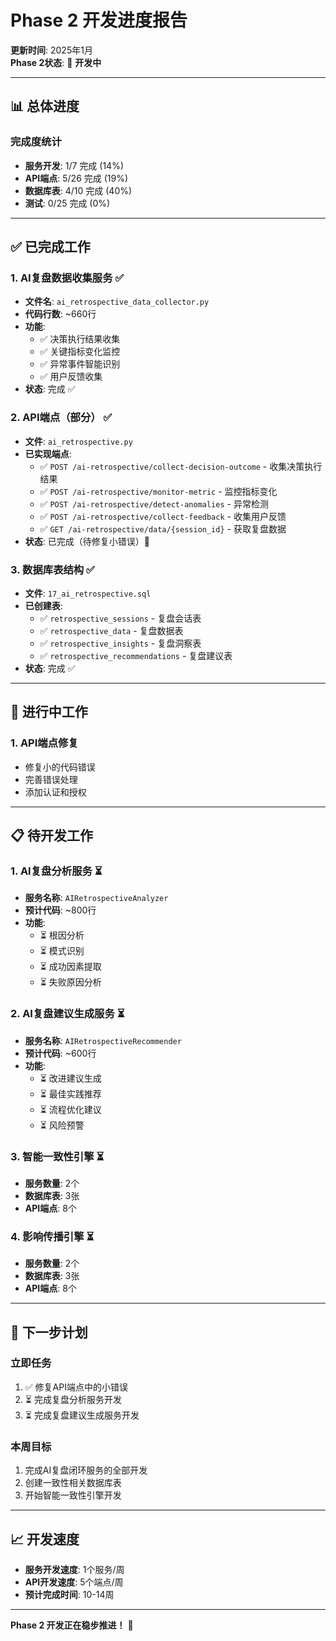 # Phase 2 开发进度报告

**更新时间**: 2025年1月  
**Phase 2状态**: 🚧 **开发中**

---

## 📊 总体进度

### 完成度统计
- **服务开发**: 1/7 完成 (14%)
- **API端点**: 5/26 完成 (19%)
- **数据库表**: 4/10 完成 (40%)
- **测试**: 0/25 完成 (0%)

---

## ✅ 已完成工作

### 1. AI复盘数据收集服务 ✅
- **文件名**: `ai_retrospective_data_collector.py`
- **代码行数**: ~660行
- **功能**:
  - ✅ 决策执行结果收集
  - ✅ 关键指标变化监控
  - ✅ 异常事件智能识别
  - ✅ 用户反馈收集
- **状态**: 完成 ✅

### 2. API端点（部分） ✅
- **文件**: `ai_retrospective.py`
- **已实现端点**:
  - ✅ `POST /ai-retrospective/collect-decision-outcome` - 收集决策执行结果
  - ✅ `POST /ai-retrospective/monitor-metric` - 监控指标变化
  - ✅ `POST /ai-retrospective/detect-anomalies` - 异常检测
  - ✅ `POST /ai-retrospective/collect-feedback` - 收集用户反馈
  - ✅ `GET /ai-retrospective/data/{session_id}` - 获取复盘数据
- **状态**: 已完成（待修复小错误）🔄

### 3. 数据库表结构 ✅
- **文件**: `17_ai_retrospective.sql`
- **已创建表**:
  - ✅ `retrospective_sessions` - 复盘会话表
  - ✅ `retrospective_data` - 复盘数据表
  - ✅ `retrospective_insights` - 复盘洞察表
  - ✅ `retrospective_recommendations` - 复盘建议表
- **状态**: 完成 ✅

---

## 🚧 进行中工作

### 1. API端点修复
- 修复小的代码错误
- 完善错误处理
- 添加认证和授权

---

## 📋 待开发工作

### 1. AI复盘分析服务 ⏳
- **服务名称**: `AIRetrospectiveAnalyzer`
- **预计代码**: ~800行
- **功能**:
  - ⏳ 根因分析
  - ⏳ 模式识别
  - ⏳ 成功因素提取
  - ⏳ 失败原因分析

### 2. AI复盘建议生成服务 ⏳
- **服务名称**: `AIRetrospectiveRecommender`
- **预计代码**: ~600行
- **功能**:
  - ⏳ 改进建议生成
  - ⏳ 最佳实践推荐
  - ⏳ 流程优化建议
  - ⏳ 风险预警

### 3. 智能一致性引擎 ⏳
- **服务数量**: 2个
- **数据库表**: 3张
- **API端点**: 8个

### 4. 影响传播引擎 ⏳
- **服务数量**: 2个
- **数据库表**: 3张
- **API端点**: 8个

---

## 🎯 下一步计划

### 立即任务
1. ✅ 修复API端点中的小错误
2. ⏳ 完成复盘分析服务开发
3. ⏳ 完成复盘建议生成服务开发

### 本周目标
1. 完成AI复盘闭环服务的全部开发
2. 创建一致性相关数据库表
3. 开始智能一致性引擎开发

---

## 📈 开发速度

- **服务开发速度**: 1个服务/周
- **API开发速度**: 5个端点/周
- **预计完成时间**: 10-14周

---

**Phase 2 开发正在稳步推进！** 🚀


